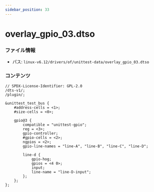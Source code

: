 ```yaml
---
sidebar_position: 33
---
```

# overlay_gpio_03.dtso

### ファイル情報

- パス: `linux-v6.12/drivers/of/unittest-data/overlay_gpio_03.dtso`

### コンテンツ

```dtso
// SPDX-License-Identifier: GPL-2.0
/dts-v1/;
/plugin/;

&unittest_test_bus {
	#address-cells = <1>;
	#size-cells = <0>;

	gpio@3 {
		compatible = "unittest-gpio";
		reg = <3>;
		gpio-controller;
		#gpio-cells = <2>;
		ngpios = <2>;
		gpio-line-names = "line-A", "line-B", "line-C", "line-D";

		line-d {
			gpio-hog;
			gpios = <4 0>;
			input;
			line-name = "line-D-input";
		};
	};
};

```
